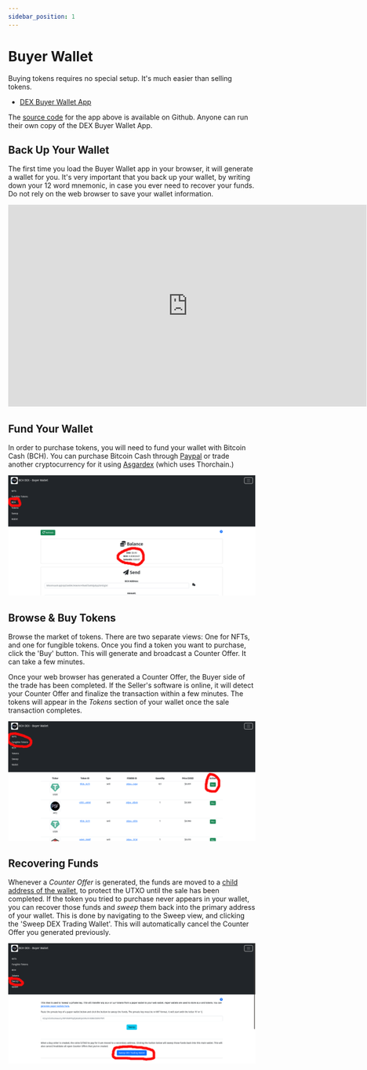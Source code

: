 ```yaml
---
sidebar_position: 1
---
```


# Buyer Wallet

Buying tokens requires no special setup. It's much easier than selling tokens.

- [DEX Buyer Wallet App](https://dex.psfoundation.ifno)

The [source code](https://github.com/Permissionless-Software-Foundation/bch-dex-taker-v2) for the app above is available on Github. Anyone can run their own copy of the DEX Buyer Wallet App.

## Back Up Your Wallet
The first time you load the Buyer Wallet app in your browser, it will generate a wallet for you. It's very important that you back up your wallet, by writing down your 12 word mnemonic, in case you ever need to recover your funds. Do not rely on the web browser to save your wallet information.

<iframe width="731" height="411" src="https://www.youtube.com/embed/0R00cppN0fA" title="YouTube video player" frameborder="0" allow="accelerometer; autoplay; clipboard-write; encrypted-media; gyroscope; picture-in-picture" allowfullscreen></iframe>

## Fund Your Wallet
In order to purchase tokens, you will need to fund your wallet with Bitcoin Cash (BCH). You can purchase Bitcoin Cash through [Paypal](https://paypal.com) or trade another cryptocurrency for it using [Asgardex](https://github.com/asgardex/asgardex-desktop) (which uses Thorchain.) 

[![Fund Wallet](./img/fund-wallet.png)](./img/fund-wallet.png)

## Browse & Buy Tokens
Browse the market of tokens. There are two separate views: One for NFTs, and one for fungible tokens. Once you find a token you want to purchase, click the 'Buy' button. This will generate and broadcast a Counter Offer. It can take a few minutes.

Once your web browser has generated a Counter Offer, the Buyer side of the trade has been completed. If the Seller's software is online, it will detect your Counter Offer and finalize the transaction within a few minutes. The tokens will appear in the *Tokens* section of your wallet once the sale transaction completes.

[![Buy Tokens](./img/buy-tokens.png)](./img/buy-tokens.png)

## Recovering Funds

Whenever a *Counter Offer* is generated, the funds are moved to a [child address of the wallet](https://github.com/bitcoinbook/bitcoinbook/blob/develop/ch05.asciidoc#hd-wallets-bip-32bip-44), to protect the UTXO until the sale has been completed. If the token you tried to purchase never appears in your wallet, you can recover those funds and *sweep* them back into the primary address of your wallet. This is done by navigating to the Sweep view, and clicking the 'Sweep DEX Trading Wallet'. This will automatically cancel the Counter Offer you generated previously.

[![Recover Funds](./img/recover-funds.png)](./img/recover-funds.png)

